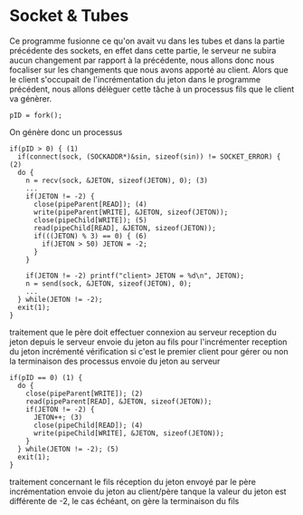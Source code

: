# Socket & Tubes

Ce programme fusionne ce qu'on avait vu dans les tubes et dans la partie précédente des sockets, en
effet dans cette partie, le serveur ne subira aucun changement par rapport à la précédente, nous allons
donc nous focaliser sur les changements que nous avons apporté au client.
Alors que le client s'occupait de l'incrémentation du jeton dans le programme précédent, nous allons
délèguer cette tâche à un processus fils que le client va génèrer.

    pID = fork();

On génère donc un processus

    if(pID > 0) { (1)
      if(connect(sock, (SOCKADDR*)&sin, sizeof(sin)) != SOCKET_ERROR) { (2)
      do {
        n = recv(sock, &JETON, sizeof(JETON), 0); (3)
        ...
        if(JETON != -2) {
          close(pipeParent[READ]); (4)
          write(pipeParent[WRITE], &JETON, sizeof(JETON));
          close(pipeChild[WRITE]); (5)
          read(pipeChild[READ], &JETON, sizeof(JETON));
          if(((JETON) % 3) == 0) { (6)
            if(JETON > 50) JETON = -2;
          }
        }

        if(JETON != -2) printf("client> JETON = %d\n", JETON);
        n = send(sock, &JETON, sizeof(JETON), 0);
        ...
      } while(JETON != -2);
      exit(1);
    }

traitement que le père doit effectuer
connexion au serveur
reception du jeton depuis le serveur
envoie du jeton au fils pour l'incrémenter
reception du jeton incrémenté
vérification si c'est le premier client pour gérer ou non la terminaison des processus
envoie du jeton au serveur

    if(pID == 0) (1) {
      do {
        close(pipeParent[WRITE]); (2)
        read(pipeParent[READ], &JETON, sizeof(JETON));
        if(JETON != -2) {
          JETON++; (3)
          close(pipeChild[READ]); (4)
          write(pipeChild[WRITE], &JETON, sizeof(JETON));
        }
      } while(JETON != -2); (5)
      exit(1);
    }

traitement concernant le fils
réception du jeton envoyé par le père
incrémentation
envoie du jeton au client/père
tanque la valeur du jeton est différente de -2, le cas échéant, on gère la terminaison du fils

